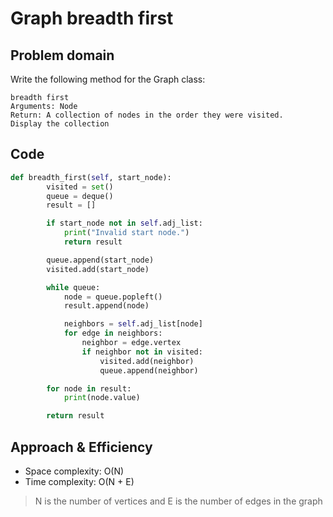# Graph breadth first
## Problem domain

Write the following method for the Graph class:

    breadth first
    Arguments: Node
    Return: A collection of nodes in the order they were visited.
    Display the collection


## Code 

```py
def breadth_first(self, start_node):
        visited = set()  
        queue = deque()  
        result = []  

        if start_node not in self.adj_list:
            print("Invalid start node.")
            return result

        queue.append(start_node)
        visited.add(start_node)

        while queue:
            node = queue.popleft()
            result.append(node)

            neighbors = self.adj_list[node]
            for edge in neighbors:
                neighbor = edge.vertex
                if neighbor not in visited:
                    visited.add(neighbor)
                    queue.append(neighbor)

        for node in result:
            print(node.value)

        return result
```

## Approach & Efficiency

- Space complexity: O(N)
- Time complexity: O(N + E)

> N is the number of vertices and E is the number of edges in the graph